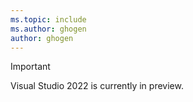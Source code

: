 ```yaml
---
ms.topic: include
ms.author: ghogen
author: ghogen
---
```

> [!IMPORTANT]
> Visual Studio 2022 is currently in preview.
